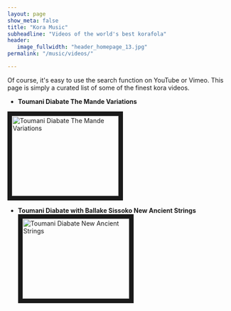 ```yaml
---
layout: page
show_meta: false
title: "Kora Music"
subheadline: "Videos of the world's best korafola"
header:
   image_fullwidth: "header_homepage_13.jpg"
permalink: "/music/videos/"

---
```

Of course, it's easy to use the search function on YouTube or Vimeo. This page is simply a curated list of some of the finest kora videos.

- **Toumani Diabate The Mande Variations**
<a href="{{ site.url }}{{ site.baseurl }}/music/videos2/">
<img src="http://img.youtube.com/vi/9zfAYKyDhAA/0.jpg" 
alt="Toumani Diabate The Mande Variations" width="240" height="180" border="10" /></a>


- **Toumani Diabate with Ballake Sissoko New Ancient Strings**
<a href="http://www.youtube.com/watch?feature=player_embedded&v=Lx7hhA0Aits
" target="_blank"><img src="http://img.youtube.com/vi/Lx7hhA0Aits/0.jpg" 
alt="Toumani Diabate New Ancient Strings" width="240" height="180" border="10" /></a>
